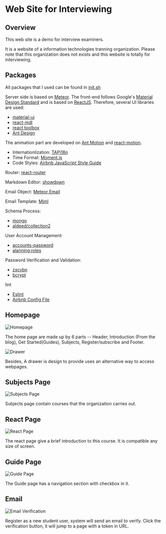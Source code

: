 # Web Site for Interviewing
## Overview

This web site is a demo for interview examiners.

It is a website of a information technologies tranning organization. Please note that this organization does not exists and this website is totally for interviewing.

## Packages

All packages that I used can be found in [init.sh](init.sh)

Server side is based on [Meteor](https://www.meteor.com).
The front-end follows Google's [Material Design Standard](https://material.google.com) and is based on [ReactJS](http://reactjs.com). Therefore, several UI libraries are used:
* [material-ui](http://www.material-ui.com/#/)
* [react-mdl](https://react-mdl.github.io/react-mdl/)
* [react toolbox](http://react-toolbox.com/#/)
* [Ant Design](https://ant.design)

The animation part are developed on [Ant Motion](https://github.com/ant-design/ant-motion/) and [react-motion](https://github.com/chenglou/react-motion).

* Internationlization: [TAPi18n](https://atmospherejs.com/tap/i18n)
* Time Format: [Moment.js](http://momentjs.com/)
* Code Styles: [Airbnb JavaScript Style Guide](https://github.com/airbnb/javascript)

Router:
[react-router](https://github.com/ReactTraining/react-router)

Markdown Editor: [showdown](https://github.com/showdownjs/showdown)

Email Object:
[Meteor Email](https://atmospherejs.com/meteor/email)

Email Template:
[Mjml](https://mjml.io/)

Schema Process:
* [mongo](https://atmospherejs.com/meteor/mongo)
* [aldeed/collection2](https://github.com/aldeed/meteor-collection2)

User Account Management:
* [accounts-password](https://atmospherejs.com/meteor/accounts-password)
* [alanning:roles](https://atmospherejs.com/alanning/roles)

Password Verification and Validation:
* [zxcvbn](https://github.com/dropbox/zxcvbn)
* [bcrypt](https://www.npmjs.com/package/bcrypt)

lint
* [Eslint](http://eslint.org/)
* [Airbnb Config File](https://www.npmjs.com/package/eslint-config-airbnb)

## Homepage

![Homepage](https://media.giphy.com/media/l2Jhuu6xaT5uHD91C/giphy.gif)

The home page are made up by 6 parts -- Header, Introduction (From the blog), Get Started(Guides), Subjects, Register/subscribe and Footer.

![Drawer](https://media.giphy.com/media/l2JhHezn1znLIzV0k/giphy.gif)

Besides, A drawer is design to provide uses an alternative way to access webpages.

## Subjects Page

![Subjects Page](https://media.giphy.com/media/l0MYyaY1JkSNKiQXS/giphy.gif)

Subjects page contain courses that the organization carries out.

## React Page

![React Page](https://media.giphy.com/media/l3vRmvnsTLGEFEkmc/giphy.gif)

The react page give a brief introduction to this course. It is compatible any size of screen.

## Guide Page

![Guide Page](https://media.giphy.com/media/3oriOc4TjckTVgKuT6/giphy.gif)

The Guide page has a navigation section with checkbox in it.

## Email

![Email Verification](https://media.giphy.com/media/3oz8xMmnk8RwKO1xHW/giphy.gif)

Register as a new student user, system will send an email to verify. Click the verification button, it will jump to a page with a token in URL.
